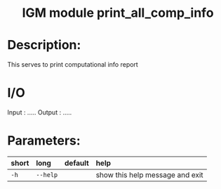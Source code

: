 ### <h1 align="center" id="title">IGM module print_all_comp_info </h1>

# Description:

This serves to print computational info report

# I/O

Input  : .....
Output : .....
 
# Parameters: 


|short|long|default|help|
| :--- | :--- | :--- | :--- |
|`-h`|`--help`||show this help message and exit|
